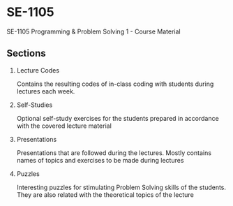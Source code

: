 # SE-1105
SE-1105 Programming &amp; Problem Solving 1 - Course Material

## Sections
1. Lecture Codes

   Contains the resulting codes of in-class coding with students during lectures each week.

3. Self-Studies

   Optional self-study exercises for the students prepared in accordance with the covered lecture material

5. Presentations

   Presentations that are followed during the lectures. Mostly contains names of topics and exercises to be made during lectures
    
7. Puzzles

   Interesting puzzles for stimulating Problem Solving skills of the students. They are also related with the theoretical topics of the lecture 
